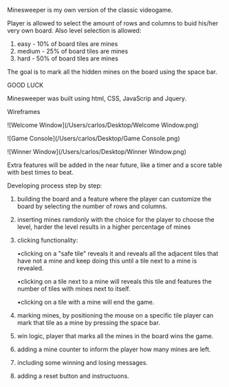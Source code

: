 

Minesweeper is my own version of the classic videogame.

Player is allowed to select the amount of rows and columns to buid his/her very own board. Also level selection is allowed:

1. easy - 10% of board tiles are mines
2. medium - 25% of board tiles are mines
3. hard - 50% of board tiles are mines

The goal is to mark all the hidden mines on the board using the space bar.



GOOD LUCK



Minesweeper was built using html, CSS, JavaScrip and Jquery. 

Wireframes

 ![Welcome Window](/Users/carlos/Desktop/Welcome Window.png)

 ![Game Console](/Users/carlos/Desktop/Game Console.png)

 ![Winner Window](/Users/carlos/Desktop/Winner Window.png)



 Extra features will be added in the near future, like a timer and a score table with best times to beat.

Developing process step by step:

1. building the board and a feature where the player can customize the board by selecting the number of rows and columns.

2. inserting mines ramdonly with the choice for the player to choose the level, harder the level results in a higher percentage of mines

3. clicking functionality:

   •clicking on a "safe tile" reveals it and reveals all the adjacent tiles that have not a mine and keep doing this until a tile next to a mine is revealed.

   •clicking on a tile next to a mine will reveals this tile and features the number of tiles with mines next to itself.

   •clicking on a tile with a mine will end the game.

4. marking mines, by positioning the mouse on a specific tile player can mark that tile as a mine by pressing the space bar.

5. win logic, player that marks all the mines in the board wins the game.

6. adding a mine counter to inform the player how many mines are left.

7. including some winning and losing messages.

8. adding a reset button and instructuons.

   ​